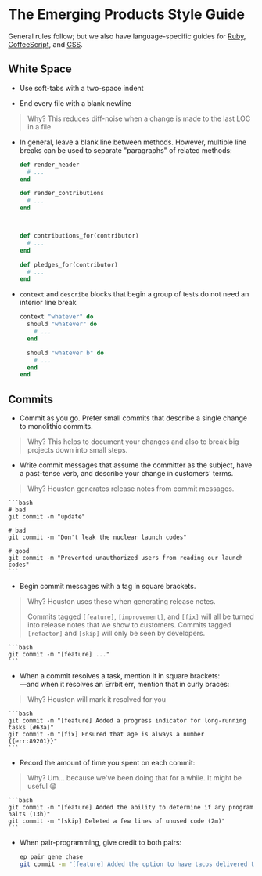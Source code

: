 # The Emerging Products Style Guide

General rules follow; but we also have language-specific guides for [Ruby](/lang/Ruby.md), [CoffeeScript](/lang/CoffeeScript.md), and [CSS](/lang/CSS.md).


## White Space

 - Use soft-tabs with a two-space indent
 
 - End every file with a blank newline
 > Why? This reduces diff-noise when a change is made to the last LOC in a file

 - In general, leave a blank line between methods. However, multiple line breaks can be used to separate "paragraphs" of related methods:

    ```ruby
    def render_header
      # ...
    end
   
    def render_contributions
      # ...
    end
   
   
   
    def contributions_for(contributor)
      # ...
    end
   
    def pledges_for(contributor)
      # ...
    end
    ```

 - `context` and `describe` blocks that begin a group of tests do not need an interior line break

    ```ruby
    context "whatever" do
      should "whatever" do
        # ...
      end
   
      should "whatever b" do
        # ...
      end
    end
    ```

## Commits

 - Commit as you go. Prefer small commits that describe a single change to monolithic commits.
 > Why? This helps to document your changes and also to break big projects down into small steps.

 - Write commit messages that assume the committer as the subject, have a past-tense verb, and describe your change in customers' terms.
 > Why? Houston generates release notes from commit messages.

    ```bash
    # bad
    git commit -m "update"
   
    # bad
    git commit -m "Don't leak the nuclear launch codes"
   
    # good
    git commit -m "Prevented unauthorized users from reading our launch codes"
    ```

 - Begin commit messages with a tag in square brackets.
 > Why? Houston uses these when generating release notes.
 >
 > Commits tagged `[feature]`, `[improvement]`, and `[fix]` will all be turned into
 > release notes that we show to customers. Commits tagged `[refactor]` and `[skip]`
 > will only be seen by developers.
 
    ```bash
    git commit -m "[feature] ..."
    ```

 - When a commit resolves a task, mention it in square brackets:<br/>
   —and when it resolves an Errbit err, mention that in curly braces:
 > Why? Houston will mark it resolved for you

    ```bash
    git commit -m "[feature] Added a progress indicator for long-running tasks [#63a]"
    git commit -m "[fix] Ensured that age is always a number {{err:89201}}"
    ```

 - Record the amount of time you spent on each commit:
 > Why? Um... because we've been doing that for a while. It might be useful :grin:

    ```bash
    git commit -m "[feature] Added the ability to determine if any program halts (13h)"
    git commit -m "[skip] Deleted a few lines of unused code (2m)"
    ```

 - When pair-programming, give credit to both pairs:

    ```bash
    ep pair gene chase
    git commit -m "[feature] Added the option to have tacos delivered to your door (4h)"
    ```
